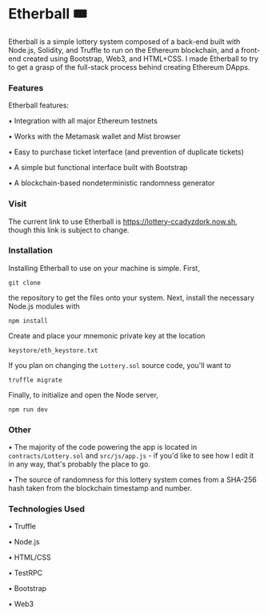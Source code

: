 # Etherball 🎟
Etherball is a simple lottery system composed of a back-end built with Node.js, Solidity, and Truffle to run on the Ethereum blockchain, and a front-end created using Bootstrap, Web3, and HTML+CSS. I made Etherball to try to get a grasp of the full-stack process behind creating Ethereum DApps.

### Features
Etherball features:  

 • Integration with all major Ethereum testnets  

 • Works with the Metamask wallet and Mist browser  

 • Easy to purchase ticket interface (and prevention of duplicate tickets)  

 • A simple but functional interface built with Bootstrap  

 • A blockchain-based nondeterministic randomness generator

### Visit
The current link to use Etherball is https://lottery-ccadyzdork.now.sh, though this link is subject to change.

### Installation
Installing Etherball to use on your machine is simple. First,  

`git clone`  

the repository to get the files onto your system. Next, install the necessary Node.js modules with  

`npm install`  

Create and place your mnemonic private key at the location  

`keystore/eth_keystore.txt`  

If you plan on changing the `Lottery.sol` source code, you'll want to  

`truffle migrate`  

Finally, to initialize and open the Node server,  

`npm run dev`

### Other
 • The majority of the code powering the app is located in `contracts/Lottery.sol` and `src/js/app.js` - if you'd like to see how I edit it in any way, that's probably the place to go.

 • The source of randomness for this lottery system comes from a SHA-256 hash taken from the blockchain timestamp and number.

### Technologies Used
 • Truffle  

 • Node.js  

 • HTML/CSS  

 • TestRPC  

 • Bootstrap  

 • Web3
